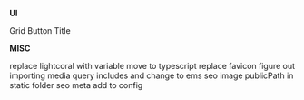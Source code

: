**UI**

Grid
Button
Title

**MISC**

replace lightcoral with variable
move to typescript
replace favicon
figure out importing media query includes and change to ems
seo image publicPath in static folder
seo meta add to config
